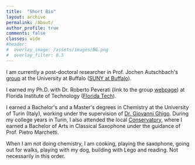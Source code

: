 ```yaml
---
title:  "Short Bio"
layout: archive
permalink: /About/
author_profile: true
comments: false
classes: wide
#header:
#  overlay_image: /assets/images/BG.png
#  overlay_filter: 0.5
---
```

I am currently a post-doctoral researcher in Prof. Jochen Autschbach's [group](https://ja01.chem.buffalo.edu/index.html) at the University at Buffalo ([SUNY at Buffalo](https://arts-sciences.buffalo.edu/chemistry.html)). 

I earned my Ph.D. with Dr. Roberto Peverati (link to the group [webpage](https://peverati.github.io)) at Florida Institute of Technology ([Florida Tech](https://fit.edu)). 

I earned a Bachelor's and a Master's degrees in Chemistry at the University of Turin (Italy), working under the supervision of [Dr. Giovanni Ghigo](https://www.chemistry.unito.it/do/docenti.pl/Alias?giovanni.ghigo#tab-profilo). During my college years in Turin, I also attended the local [Conservatory](http://conservatoriotorino.gov.it/), where I earned a Bachelor of Arts in Classical Saxophone under the guidance of Prof. Pietro Marchetti. 

When I am not doing chemistry, I am cooking, playing the saxophone, going out for walks, playing with my dog, building with Lego and reading. Not necessarily in this order. 
